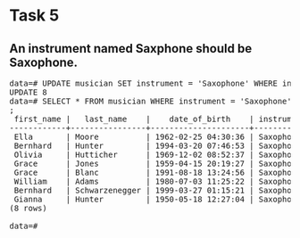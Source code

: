 # Task 5

## An instrument named Saxphone should  be Saxophone.

<pre>data=# UPDATE musician SET instrument = &apos;Saxophone&apos; WHERE instrument =&apos;Saxphone&apos;;
UPDATE 8
data=# SELECT * FROM musician WHERE instrument = &apos;Saxophone&apos;      
;
 first_name |   last_name    |    date_of_birth    | instrument 
------------+----------------+---------------------+------------
 Ella       | Moore          | 1962-02-25 04:30:36 | Saxophone
 Bernhard   | Hunter         | 1994-03-20 07:46:53 | Saxophone
 Olivia     | Hutticher      | 1969-12-02 08:52:37 | Saxophone
 Grace      | Jones          | 1959-04-15 20:19:27 | Saxophone
 Grace      | Blanc          | 1991-08-18 13:24:56 | Saxophone
 William    | Adams          | 1980-07-03 11:25:22 | Saxophone
 Bernhard   | Schwarzenegger | 1999-03-27 01:15:21 | Saxophone
 Gianna     | Hunter         | 1950-05-18 12:27:04 | Saxophone
(8 rows)

data=#</pre>